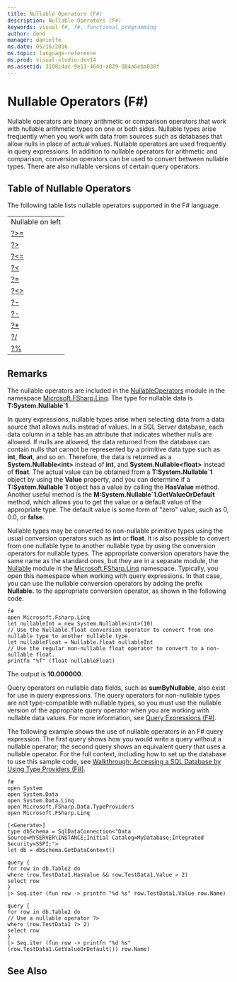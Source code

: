 ```yaml
---
title: Nullable Operators (F#)
description: Nullable Operators (F#)
keywords: visual f#, f#, functional programming
author: dend
manager: danielfe
ms.date: 05/16/2016
ms.topic: language-reference
ms.prod: visual-studio-dev14
ms.assetid: 3108c4ac-9e13-464d-a829-084a6eba038f 
---
```


# Nullable Operators (F#)

Nullable operators are binary arithmetic or comparison operators that work with nullable arithmetic types on one or both sides. Nullable types arise frequently when you work with data from sources such as databases that allow nulls in place of actual values. Nullable operators are used frequently in query expressions. In addition to nullable operators for arithmetic and comparison, conversion operators can be used to convert between nullable types. There are also nullable versions of certain query operators.


## Table of Nullable Operators
The following table lists nullable operators supported in the F# language.



||
|-|
|Nullable on left|Nullable on right|Both sides nullable|
|[?&gt;=](http://msdn.microsoft.com/en-us/library/94d29e32-a204-4f60-a527-6b0af86268f3)|[&gt;=?](http://msdn.microsoft.com/en-us/library/0a255d8e-8cae-4160-ae61-243a5d96583f)|[?&gt;=?](http://msdn.microsoft.com/en-us/library/3051a50f-d276-4c84-9d73-bf2efeddef94)|
|[?&gt;](http://msdn.microsoft.com/en-us/library/62dc0021-1312-4ac3-be87-798b60b81bb6)|[&gt;?](http://msdn.microsoft.com/en-us/library/0ad1284b-de48-4a04-83d8-b6f13c9c8936)|[?&gt;?](http://msdn.microsoft.com/en-us/library/dc18b6fa-30c4-47b0-9057-794439378a05)|
|[?&lt;=](http://msdn.microsoft.com/en-us/library/56fddf0a-e4ca-4891-a3be-fad1876be3b6)|[&lt;=?](http://msdn.microsoft.com/en-us/library/02454a0f-30ca-4e77-ad84-ee7837461804)|[?&lt;=?](http://msdn.microsoft.com/en-us/library/5c37c28c-0b57-4da5-be11-5a123f7e8ee4)|
|[?&lt;](http://msdn.microsoft.com/en-us/library/b71897f0-6e29-4c58-b0a7-a5bfa6f88917)|[&lt;?](http://msdn.microsoft.com/en-us/library/be9ea40f-a67f-4e98-8067-a14046752e8b)|[?&lt;?](http://msdn.microsoft.com/en-us/library/6f1962c8-5605-468c-94ae-f379ae98e17d)|
|[?=](http://msdn.microsoft.com/en-us/library/5cdc8ff6-244b-49cf-9376-69ecf249fd7c)|[=?](http://msdn.microsoft.com/en-us/library/d2102894-6a51-475d-890a-735568c31f87)|[?=?](http://msdn.microsoft.com/en-us/library/5f793f29-1084-4570-b1c1-17c1b7ef764b)|
|[?&lt;&gt;](http://msdn.microsoft.com/en-us/library/3643a5a8-2ea5-4ad6-82c4-83927c3884a0)|[&lt;&gt;?](http://msdn.microsoft.com/en-us/library/3179aace-70c4-4911-9258-619592214976)|[?&lt;&gt;?](http://msdn.microsoft.com/en-us/library/5da813d8-ee75-45b8-9ef4-146dcb6d394d)|
|[?-](http://msdn.microsoft.com/en-us/library/2e8ddd05-b3f3-41b3-9d73-938d9e540f3f)|[-?](http://msdn.microsoft.com/en-us/library/74772ea8-f010-493e-bdb5-ba347f2fd4f1)|[?-?](http://msdn.microsoft.com/en-us/library/57f28137-0f42-43d2-92af-cad8c6c9d05f)|
|[?-](http://msdn.microsoft.com/en-us/library/f237a7a6-89f2-48b2-a2fe-f0b98a2bedc2)|[-?](http://msdn.microsoft.com/en-us/library/4a345c07-314a-48f1-b557-ce072583589c)|[?-?](http://msdn.microsoft.com/en-us/library/e0024142-1d2a-4607-a39c-1eb1e86fa25a)|
|[?&#42;](http://msdn.microsoft.com/en-us/library/519da708-5ad6-4075-9d74-d00441cd6078)|[&#42;?](http://msdn.microsoft.com/en-us/library/04c47870-de7b-480d-98a0-f47593b4ffac)|[?&#42;?](http://msdn.microsoft.com/en-us/library/e57057ba-9c3a-40ec-8401-150c2b25f75b)|
|[?/](http://msdn.microsoft.com/en-us/library/add02a42-f556-40a7-a168-fbf2053322e3)|[/?](http://msdn.microsoft.com/en-us/library/1de07646-3778-476d-8c61-5d37495d463c)|[?/?](http://msdn.microsoft.com/en-us/library/b17be0ac-bf98-4590-861d-a4dd6c6fa535)|
|[?%](http://msdn.microsoft.com/en-us/library/44297bba-1bd9-4ed2-a848-f1e1e598db87)|[%?](http://msdn.microsoft.com/en-us/library/a4c178e5-eec4-42e8-847f-90b24fc609fe)|[?%?](http://msdn.microsoft.com/en-us/library/dd555f20-1be3-4b8d-81f1-bf1921e62fda)|

## Remarks
The nullable operators are included in the [NullableOperators](http://msdn.microsoft.com/en-us/library/2c3633c5-3f31-4d62-a9f8-272ad6b19007) module in the namespace [Microsoft.FSharp.Linq](http://msdn.microsoft.com/en-us/library/4765b4e8-4006-4d8c-a405-39c218b3c82d). The type for nullable data is **T:System.Nullable&#96;1**.

In query expressions, nullable types arise when selecting data from a data source that allows nulls instead of values. In a SQL Server database, each data column in a table has an attribute that indicates whether nulls are allowed. If nulls are allowed, the data returned from the database can contain nulls that cannot be represented by a primitive data type such as **int**, **float**, and so on. Therefore, the data is returned as a **System.Nullable&lt;int&gt;** instead of **int**, and **System.Nullable&lt;float&gt;** instead of **float**. The actual value can be obtained from a **T:System.Nullable&#96;1** object by using the **Value** property, and you can determine if a **T:System.Nullable&#96;1** object has a value by calling the **HasValue** method. Another useful method is the **M:System.Nullable&#96;1.GetValueOrDefault** method, which allows you to get the value or a default value of the appropriate type. The default value is some form of "zero" value, such as 0, 0.0, or **false**.

Nullable types may be converted to non-nullable primitive types using the usual conversion operators such as **int** or **float**. It is also possible to convert from one nullable type to another nullable type by using the conversion operators for nullable types. The appropriate conversion operators have the same name as the standard ones, but they are in a separate module, the [Nullable](http://msdn.microsoft.com/en-us/library/e7a4ea13-28cc-462e-bc3a-33131ace976e) module in the [Microsoft.FSharp.Linq](http://msdn.microsoft.com/en-us/library/4765b4e8-4006-4d8c-a405-39c218b3c82d) namespace. Typically, you open this namespace when working with query expressions. In that case, you can use the nullable conversion operators by adding the prefix **Nullable.** to the appropriate conversion operator, as shown in the following code.

```
f#
open Microsoft.Fsharp.Linq
let nullableInt = new System.Nullable<int>(10)
// Use the Nullable.float conversion operator to convert from one nullable type to another nullable type.
let nullableFloat = Nullable.float nullableInt
// Use the regular non-nullable float operator to convert to a non-nullable float.
printfn "%f" (float nullableFloat)
```

The output is **10.000000**.

Query operators on nullable data fields, such as **sumByNullable**, also exist for use in query expressions. The query operators for non-nullable types are not type-compatible with nullable types, so you must use the nullable version of the appropriate query operator when you are working with nullable data values. For more information, see [Query Expressions &#40;F&#35;&#41;](Query-Expressions-%5BFSharp%5D.md).

The following example shows the use of nullable operators in an F# query expression. The first query shows how you would write a query without a nullable operator; the second query shows an equivalent query that uses a nullable operator. For the full context, including how to set up the database to use this sample code, see [Walkthrough: Accessing a SQL Database by Using Type Providers &#40;F&#35;&#41;](Walkthrough-Accessing-a-SQL-Database-by-Using-Type-Providers-%5BFSharp%5D.md).

```
f#
open System
open System.Data
open System.Data.Linq
open Microsoft.FSharp.Data.TypeProviders
open Microsoft.FSharp.Linq

[<Generate>]
type dbSchema = SqlDataConnection<"Data Source=MYSERVER\INSTANCE;Initial Catalog=MyDatabase;Integrated Security=SSPI;">
let db = dbSchema.GetDataContext()

query {
for row in db.Table2 do
where (row.TestData1.HasValue && row.TestData1.Value > 2)
select row
}
|> Seq.iter (fun row -> printfn "%d %s" row.TestData1.Value row.Name)

query {
for row in db.Table2 do
// Use a nullable operator ?>
where (row.TestData1 ?> 2)
select row
}
|> Seq.iter (fun row -> printfn "%d %s" (row.TestData1.GetValueOrDefault()) row.Name)
```

## See Also
